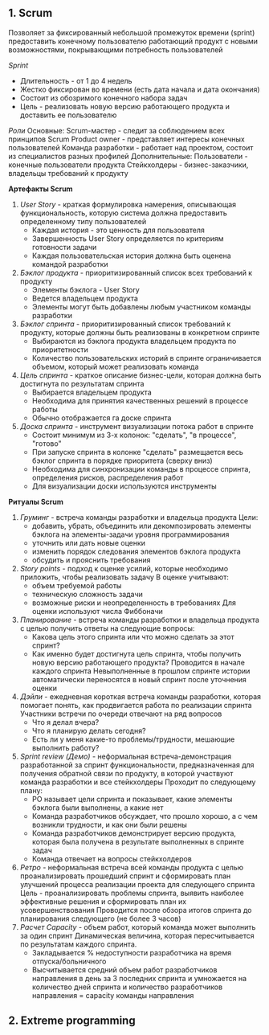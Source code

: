 ## 1. Scrum
Позволяет за фиксированный небольшой промежуток времени (sprint) предоставить конечному пользователю работающий продукт с новыми возможностями, покрывающими потребность пользователей

*Sprint*
- Длительность - от 1 до 4 недель
- Жестко фиксирован во времени (есть дата начала и дата окончания)
- Состоит из обозримого конечного набора задач
- Цель - реализовать новую версию работающего продукта и доставить ее пользователю

*Роли*
Основные:
	Scrum-мастер - следит за соблюдением всех принципов Scrum
	Product owner - представляет интересы конечных пользователей
	Команда разработки - работает над проектом, состоит из специалистов разных профилей
Дополнительные:
	Пользователи - конечные пользователи продукта
	Стейкхолдеры - бизнес-заказчики, владельцы требований к продукту

**Артефакты Scrum**
1. *User Story* - краткая формулировка намерения, описывающая функциональность, которую система должна предоставить определенному типу пользователей
	-  Каждая история - это ценность для пользователя
	- Завершенность User Story определяется по критериям готовности задачи
	- Каждая пользовательская история должна быть оценена командой разработки
2. *Бэклог продукта* - приоритизированный список всех требований к продукту
	- Элементы бэклога - User Story
	- Ведется владельцем продукта
	- Элементы могут быть добавлены любым участником команды разработки
3. *Бэклог спринта* - приоритизированный список требований к продукту, которые должны быть реализованы в конкретном спринте
	- Выбираются из бэклога продукта владельцем продукта по приоритетности
	- Количество пользовательских историй в спринте ограничивается объемом, который может реализовать команда
4. *Цель спринта* - краткое описание бизнес-цели, которая должна быть достигнута по результатам спринта
	- Выбирается владельцем продукта
	- Необходима для принятия качественных решений в процессе работы
	- Обычно отображается га доске спринта
5. *Доска спринта* - инструмент визуализации потока работ в спринте
	- Состоит минимум из 3-х колонок: "сделать", "в процессе", "готово"
	- При запуске спринта в колонке "сделать" размещается весь бэклог спринта в порядке приоритета (сверху вниз)
	- Необходима для синхронизации команды в процессе спринта, определения рисков, распределения работ
	- Для визуализации доски используются инструменты

**Ритуалы Scrum**
1. *Груминг* - встреча команды разработки и владельца продукта
	Цели:
	- добавить, убрать, объединить или декомпозировать элементы бэклога на элементы-задачи уровня программирования
	- уточнить или дать новые оценки
	- изменить порядок следования элементов бэклога продукта
	- обсудить и прояснить требования
2. *Story points* - подход к оценке усилий, которые необходимо приложить, чтобы реализовать задачу
	В оценке учитывают:
	- объем требуемой работы
	- техническую сложность задачи
	- возможные риски и неопределенность в требованиях
	Для оценки используют числа Фиббоначи
3. *Планирование* - встреча команды разработки и владельца продукта с целью получить ответы на следующие вопросы:
	- Какова цель этого спринта или что можно сделать за этот спринт?
	- Как именно будет достигнута цель спринта, чтобы получить новую версию работающего продукта?
	Проводится в начале каждого спринта
	Невыполненные в прошлом спринте истории автоматически переносятся в новый спринт после уточнения оценки
4. *Дэйли* - ежедневная короткая встреча команды разработки, которая помогает понять, как продвигается работа по реализации спринта
	Участники встречи по очереди отвечают на ряд вопросов
	- Что я делал вчера?
	- Что я планирую делать сегодня?
	- Есть ли у меня какие-то проблемы/трудности, мешающие выполнить работу?
5. *Sprint review (Демо)* - неформальная встреча-демонстрация разработанной за спринт функциональности, предназначенная для получения обратной связи по продукту, в которой участвуют команда разработки и все стейкхолдеры
	Проходит по следующему плану:
	- PO называет цели спринта и показывает, какие элементы бэклога были выполнены, а какие нет
	- Команда разработчиков обсуждает, что прошло хорошо, а с чем возникли трудности, и как они были решены
	- Команда разработчиков демонстрирует версию продукта, которая была получена в результате выполненных в спринте задач
	- Команда отвечает на вопросы стейкхолдеров
6. *Ретро* - неформальная встреча всей команды продукта с целью проанализировать прошедший спринт и сформировать план улучшений процесса реализации проекта для следующего спринта 
	Цель - проанализировать проблемы спринта, выявить наиболее эффективные решения и сформировать план их усовершенствования
	Проводится после обзора итогов спринта до планирования следующего (не более 3 часов)
7. *Расчет Capacity* - объем работ, который команда может выполнить за один спринт
	Динамическая величина, которая пересчитывается по результатам каждого спринта.
	- Закладывается % недоступности разработчика на время отпуска/больничного
	- Высчитывается средний объем работ разработчиков направления в день за 3 последних спринта и умножается на количество дней спринта и количество разработчиков направления = capacity команды направления

## 2. Extreme programming

